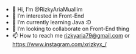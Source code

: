 - 👋 Hi, I’m @RizkyAriaMuallim
- 👀 I’m interested in Front-End 
- 🌱 I’m currently learning Java :D
- 💞️ I’m looking to collaborate on Front-End thing
- 📫 How to reach me rizkyaria79@gmail.com or https://www.instagram.com/xrizkyx_/

<!---
RizkyAriaMuallim/RizkyAriaMuallim is a ✨ special ✨ repository because its `README.md` (this file) appears on your GitHub profile.
You can click the Preview link to take a look at your changes.
--->
